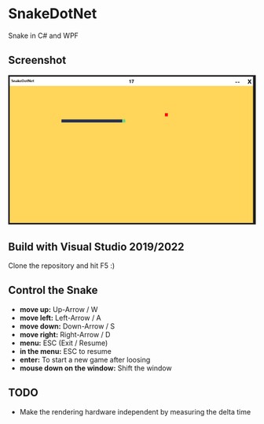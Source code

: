 # SnakeDotNet
Snake in C# and WPF

## Screenshot

![](https://github.com/nicolaiw/SnakeDotNet/blob/main/Screenshots/Screenshot1.PNG)

## Build with Visual Studio 2019/2022
Clone the repository and hit F5 :)

## Control the Snake
* **move up:** Up-Arrow / W
* **move left:** Left-Arrow / A
* **move down:** Down-Arrow / S
* **move right:** Right-Arrow / D
* **menu:** ESC (Exit / Resume)
* **in the menu:** ESC to resume
* **enter:** To start a new game after loosing
* **mouse down on the window:** Shift the window

## TODO
* Make the rendering hardware independent by measuring the delta time
